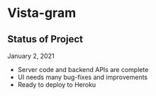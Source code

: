 # Vista-gram

## Status of Project

January 2, 2021

- Server code and backend APIs are complete
- UI needs many bug-fixes and improvements
- Ready to deploy to Heroku
